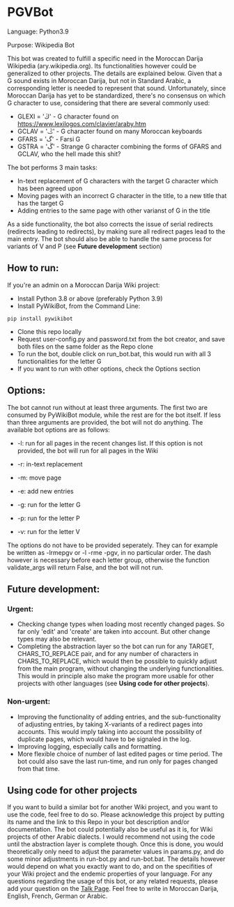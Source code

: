 # PGVBot


Language: Python3.9

Purpose: Wikipedia Bot

This bot was created to fulfill a specific need in the Moroccan Darija Wikipedia (ary.wikipedia.org). Its functionalities however could be generalized to other projects. The details are explained below. Given that a G sound exists in Moroccan Darija, but not in Standard Arabic, a corresponding letter is needed to represent that sound. Unfortunately, since Moroccan Darija has yet to be standardized, there's no consensus on which G character to use, considering that there are several commonly used:

- GLEXI = 'ڭ' - G character found on https://www.lexilogos.com/clavier/araby.htm
- GCLAV = 'ݣ' - G character found on many Moroccan keyboards
- GFARS = 'گ' - Farsi G
- GSTRA = 'ڴ' - Strange G character combining the forms of GFARS and GCLAV, who the hell made this shit?

The bot performs 3 main tasks:

- In-text replacement of G characters with the target G character which has been agreed upon
- Moving pages with an incorrect G character in the title, to a new title that has the target G
- Adding entries to the same page with other varianst of G in the title

As a side functionality, the bot also corrects the issue of serial redirects (redirects leading to redirects), by making sure all redirect pages lead to the main entry.
The bot should also be able to handle the same process for variants of V and P (see **Future development** section)

## How to run:
If you're an admin on a Moroccan Darija Wiki project:

- Install Python 3.8 or above (preferably Python 3.9)
- Install PyWikiBot, from the Command Line:
```
pip install pywikibot
```
- Clone this repo locally
- Request user-config.py and password.txt from the bot creator, and save both files on the same folder as the Repo clone
- To run the bot, double click on run_bot.bat, this would run with all 3 functionalities for the letter G
- If you want to run with other options, check the Options section

## Options:
The bot cannot run without at least three arguments. The first two are consumed by PyWikiBot module, while the rest are for the bot itself. If less than three arguments are provided, the bot will not do anything.
The available bot options are as follows:

- -l: run for all pages in the recent changes list. If this option is not provided, the bot will run for all pages in the Wiki

- -r: in-text replacement
- -m: move page
- -e: add new entries

- -g: run for the letter G
- -p: run for the letter P
- -v: run for the letter V

The options do not have to be provided seperately. They can for example be written as -lrmepgv or -l -rme -pgv, in no particular order. The dash however is necessary before each letter group, otherwise the function validate_args will return False, and the bot will not run.

## Future development:

### Urgent:
- Checking change types when loading most recently changed pages. So far only 'edit' and 'create' are taken into account. But other change types may also be relevant.
- Completing the abstraction layer so the bot can run for any TARGET, CHARS_TO_REPLACE pair, and for any number of characters in CHARS_TO_REPLACE, which would then be possible to quickly adjust from the main program, without changing the underlying functionalities. This would in principle also make the program more usable for other projects with other languages (see **Using code for other projects**).

### Non-urgent:
- Improving the functionality of adding entries, and the sub-functionality of adjusting entries, by taking X-variants of a redirect pages into accounts. This would imply taking into account the possibility of duplicate pages, which would have to be signaled in the log.
- Improving logging, especially calls and formatting.
- More flexible choice of number of last edited pages or time period. The bot could also save the last run-time, and run only for pages changed from that time.

## Using code for other projects
If you want to build a similar bot for another Wiki project, and you want to use the code, feel free to do so. Please acknowledge this project by putting its name and the link to this Repo in your bot description and/or documentation. The bot could potentially also be useful as it is, for Wiki projects of other Arabic dialects.
I would recommend not using the code until the abstraction layer is complete though. Once this is done, you would theoretically only need to adjust the parameter values in params.py, and do some minor adjustments in run-bot.py and run-bot.bat. The details however would depend on what you exactly want to do, and on the specifities of your Wiki project and the endemic properties of your language.
For any questions regarding the usage of this bot, or any related requests, please add your question on the [Talk Page](https://ary.wikipedia.org/wiki/%D9%86%D9%82%D8%A7%D8%B4_%D8%A7%D9%84%D9%85%D8%B3%D8%AA%D8%AE%D8%AF%D9%85:Ideophagous). Feel free to write in Moroccan Darija, English, French, German or Arabic.
